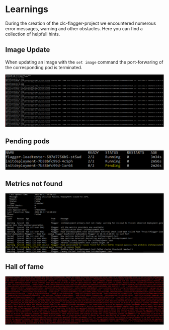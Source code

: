 # Learnings

 During the creation of the clc-flagger-project we encountered numerous error messages, warning and other obstacles. Here you can find a collection of helpfull hints.

## Image Update

When updating an image with the `set image` command the port-forwaring of the corresponding pod is terminated. 

![alt text](https://github.com/dorian1000/clc_flagger_project/blob/main/images/image_update_pod_dies.png)

## Pending pods

![alt text](https://github.com/dorian1000/clc_flagger_project/blob/main/images/pending_pods.png)

## Metrics not found

![alt text](https://github.com/dorian1000/clc_flagger_project/blob/main/images/metric_not_found.png)

## Hall of fame

![alt text](https://github.com/dorian1000/clc_flagger_project/blob/main/images/hell.png)



